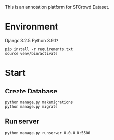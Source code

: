 This is an annotation platform for STCrowd Dataset.

# Environment
Django 3.2.5
Python 3.9.12
```
pip install -r requirements.txt
source venv/bin/activate
```

# Start
## Create Database
```
python manage.py makemigrations
python manage.py migrate
```
## Run server
```
python manage.py runserver 0.0.0.0:5500
```

